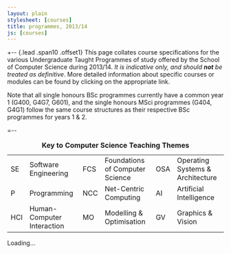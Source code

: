 ```yaml
---
layout: plain
stylesheet: [courses]
title: programmes, 2013/14
js: [courses]
---
```


+-- {.lead .span10 .offset1} 
This page collates course specifications for the various Undergraduate Taught Programmes of study offered by the School of Computer Science during 2013/14. _It is indicative only, and should **not** be treated as definitive_. More detailed information about specific courses or modules can be found by clicking on the appropriate link. 

Note that all single honours BSc programmes currently have a common year 1 (G400, G4G7, G601), and the single honours MSci programmes (G404, G4G1) follow the same course structures as their respective BSc programmes for years 1 & 2.

=--

<div class="offset1 span10">
  <small class="muted">
    <table class="table table-condensed table-striped">
      <caption class="lead">
        <strong>
          Key to Computer Science Teaching Themes
        </strong>
      </caption>
      <tbody>
        <tr>
          <td><span class="badge red">SE</span></td>
          <td>Software Engineering</td>
          <td><span class="badge blue">FCS</span></td>
          <td>Foundations of Computer Science</td>
          <td><span class="badge teal">OSA</span></td>
          <td>Operating Systems &amp; Architecture</td>
        </tr>
        <tr>
          <td><span class="badge purple">P</span></td>
          <td>Programming</td>
          <td><span class="badge orange">NCC</span></td>
          <td>Net-Centric Computing</td>
          <td><span class="badge green">AI</span></td>
          <td>Artificial Intelligence</td>
        </tr>
        <tr>
          <td><span class="badge pink">HCI</span></td>
          <td>Human-Computer Interaction</td>
          <td><span class="badge grey">MO</span></td>
          <td>Modelling &amp; Optimisation</td>
          <td><span class="badge lightblue">GV</span></td>
          <td>Graphics &amp; Vision</td>
        </tr>
      </tbody>
    </table>
  </small>
</div>


<div class="clearfix"> </div>


<div id="courses">
  Loading...
</div>


<script type="text/javascript">
  $(window).load(function () {
    window.courses.fetch('./ugt.json').render("#courses");
  });
</script>
